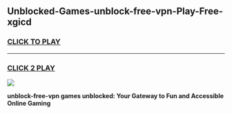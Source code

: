 
## Unblocked-Games-unblock-free-vpn-Play-Free-xgicd
<h3>
<a href="https://premium76.site?title=unblock-free-vpn&ref=23A">CLICK TO PLAY</a></h3>
<hr>

<h3>
<a href="https://premium76.site?title=unblock-free-vpn&ref=23A">CLICK 2 PLAY</a>
  
</h3>

<a href="https://premium76.site?title=unblock-free-vpn&ref=23A"><img src="https://clearcache.store/games.png"></a>


**unblock-free-vpn games unblocked: Your Gateway to Fun and Accessible Online Gaming**
